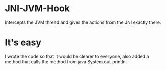 # JNI-JVM-Hook
Intercepts the JVM thread and gives the actions from the JNI exactly there.

# It's easy
I wrote the code so that it would be clearer to everyone, also added a method that calls the method from java System.out.println.
